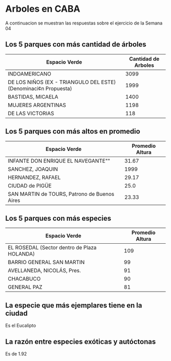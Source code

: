 # Arboles en CABA

A continuacion se muestran las respuestas sobre el ejercicio de la Semana 04

## Los 5 parques con más cantidad de árboles

|Espacio Verde  |Cantidad de Arboles  |
|---------------|---------------------|
|INDOAMERICANO  |3099  |
|DE LOS NIÑOS (EX - TRIANGULO DEL ESTE) (Denominaci¢n Propuesta)  |1999  |
|BASTIDAS, MICAELA  |1400  |
|MUJERES ARGENTINAS  |1198  |
|DE LAS VICTORIAS  |118  |


## Los 5 parques con más altos en promedio

|Espacio Verde  |Promedio Altura  |
|---------------|---------------------|
|INFANTE DON ENRIQUE EL NAVEGANTE""  |31.67  |
|SANCHEZ, JOAQUIN  |1999  |
|HERNANDEZ, RAFAEL  |29.17  |
|CIUDAD de PIGÜE  |25.0  |
|SAN MARTIN de TOURS, Patrono de Buenos Aires  |23.33  |


## Los 5 parques con más especies

|Espacio Verde  |Promedio Altura  |
|---------------|---------------------|
|EL ROSEDAL (Sector dentro de Plaza HOLANDA)  |109  |
|BARRIO GENERAL SAN MARTIN  |99  |
|AVELLANEDA, NICOLÁS, Pres.  |91  |
|CHACABUCO  |90  |
|GENERAL PAZ  |81  |


## La especie que más ejemplares tiene en la ciudad

Es el Eucalipto


## La razón entre especies exóticas y autóctonas

Es de 1.92
